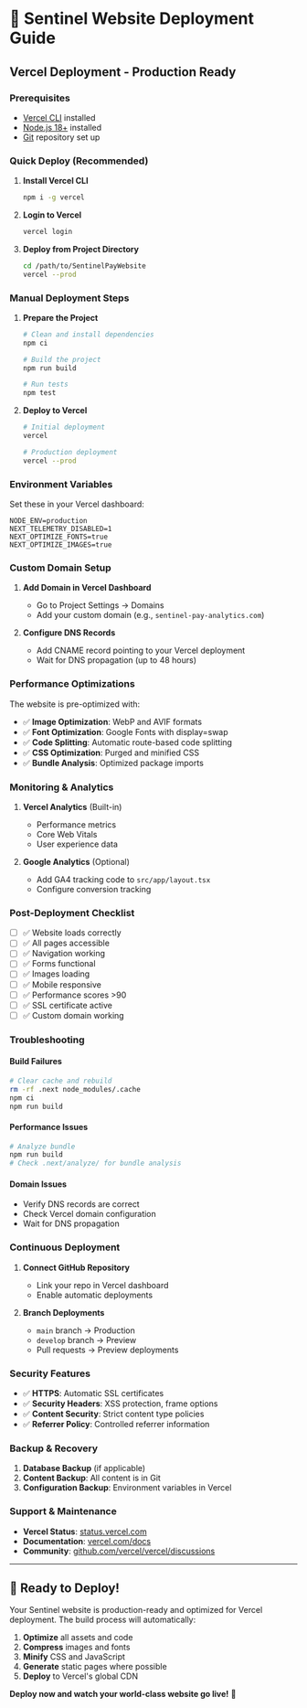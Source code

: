 # 🚀 Sentinel Website Deployment Guide

## **Vercel Deployment - Production Ready**

### **Prerequisites**
- [Vercel CLI](https://vercel.com/cli) installed
- [Node.js 18+](https://nodejs.org/) installed
- [Git](https://git-scm.com/) repository set up

### **Quick Deploy (Recommended)**

1. **Install Vercel CLI**
   ```bash
   npm i -g vercel
   ```

2. **Login to Vercel**
   ```bash
   vercel login
   ```

3. **Deploy from Project Directory**
   ```bash
   cd /path/to/SentinelPayWebsite
   vercel --prod
   ```

### **Manual Deployment Steps**

1. **Prepare the Project**
   ```bash
   # Clean and install dependencies
   npm ci
   
   # Build the project
   npm run build
   
   # Run tests
   npm test
   ```

2. **Deploy to Vercel**
   ```bash
   # Initial deployment
   vercel
   
   # Production deployment
   vercel --prod
   ```

### **Environment Variables**

Set these in your Vercel dashboard:

```env
NODE_ENV=production
NEXT_TELEMETRY_DISABLED=1
NEXT_OPTIMIZE_FONTS=true
NEXT_OPTIMIZE_IMAGES=true
```

### **Custom Domain Setup**

1. **Add Domain in Vercel Dashboard**
   - Go to Project Settings → Domains
   - Add your custom domain (e.g., `sentinel-pay-analytics.com`)

2. **Configure DNS Records**
   - Add CNAME record pointing to your Vercel deployment
   - Wait for DNS propagation (up to 48 hours)

### **Performance Optimizations**

The website is pre-optimized with:

- ✅ **Image Optimization**: WebP and AVIF formats
- ✅ **Font Optimization**: Google Fonts with display=swap
- ✅ **Code Splitting**: Automatic route-based code splitting
- ✅ **CSS Optimization**: Purged and minified CSS
- ✅ **Bundle Analysis**: Optimized package imports

### **Monitoring & Analytics**

1. **Vercel Analytics** (Built-in)
   - Performance metrics
   - Core Web Vitals
   - User experience data

2. **Google Analytics** (Optional)
   - Add GA4 tracking code to `src/app/layout.tsx`
   - Configure conversion tracking

### **Post-Deployment Checklist**

- [ ] ✅ Website loads correctly
- [ ] ✅ All pages accessible
- [ ] ✅ Navigation working
- [ ] ✅ Forms functional
- [ ] ✅ Images loading
- [ ] ✅ Mobile responsive
- [ ] ✅ Performance scores >90
- [ ] ✅ SSL certificate active
- [ ] ✅ Custom domain working

### **Troubleshooting**

#### **Build Failures**
```bash
# Clear cache and rebuild
rm -rf .next node_modules/.cache
npm ci
npm run build
```

#### **Performance Issues**
```bash
# Analyze bundle
npm run build
# Check .next/analyze/ for bundle analysis
```

#### **Domain Issues**
- Verify DNS records are correct
- Check Vercel domain configuration
- Wait for DNS propagation

### **Continuous Deployment**

1. **Connect GitHub Repository**
   - Link your repo in Vercel dashboard
   - Enable automatic deployments

2. **Branch Deployments**
   - `main` branch → Production
   - `develop` branch → Preview
   - Pull requests → Preview deployments

### **Security Features**

- ✅ **HTTPS**: Automatic SSL certificates
- ✅ **Security Headers**: XSS protection, frame options
- ✅ **Content Security**: Strict content type policies
- ✅ **Referrer Policy**: Controlled referrer information

### **Backup & Recovery**

1. **Database Backup** (if applicable)
2. **Content Backup**: All content is in Git
3. **Configuration Backup**: Environment variables in Vercel

### **Support & Maintenance**

- **Vercel Status**: [status.vercel.com](https://status.vercel.com)
- **Documentation**: [vercel.com/docs](https://vercel.com/docs)
- **Community**: [github.com/vercel/vercel/discussions](https://github.com/vercel/vercel/discussions)

---

## **🚀 Ready to Deploy!**

Your Sentinel website is production-ready and optimized for Vercel deployment. The build process will automatically:

1. **Optimize** all assets and code
2. **Compress** images and fonts
3. **Minify** CSS and JavaScript
4. **Generate** static pages where possible
5. **Deploy** to Vercel's global CDN

**Deploy now and watch your world-class website go live!** 🎉
